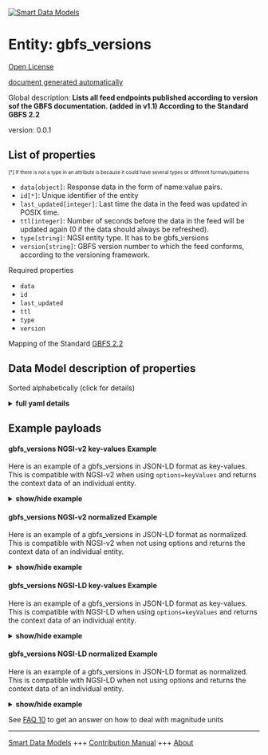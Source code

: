 <!-- 10-Header -->  
[![Smart Data Models](https://smartdatamodels.org/wp-content/uploads/2022/01/SmartDataModels_logo.png "Logo")](https://smartdatamodels.org)  
Entity: gbfs_versions  
=====================<!-- /10-Header -->  
<!-- 15-License -->  
[Open License](https://github.com/smart-data-models//dataModel.GBFS/blob/master/gbfs_versions/LICENSE.md)  
[document generated automatically](https://docs.google.com/presentation/d/e/2PACX-1vTs-Ng5dIAwkg91oTTUdt8ua7woBXhPnwavZ0FxgR8BsAI_Ek3C5q97Nd94HS8KhP-r_quD4H0fgyt3/pub?start=false&loop=false&delayms=3000#slide=id.gb715ace035_0_60)  
<!-- /15-License -->  
<!-- 20-Description -->  
Global description: **Lists all feed endpoints published according to version sof the GBFS documentation. (added in v1.1) According to the Standard GBFS 2.2**  
version: 0.0.1  
<!-- /20-Description -->  
<!-- 30-PropertiesList -->  

## List of properties  

<sup><sub>[*] If there is not a type in an attribute is because it could have several types or different formats/patterns</sub></sup>  
- `data[object]`: Response data in the form of name:value pairs.  - `id[*]`: Unique identifier of the entity  - `last_updated[integer]`: Last time the data in the feed was updated in POSIX time.  - `ttl[integer]`: Number of seconds before the data in the feed will be updated again (0 if the data should always be refreshed).  - `type[string]`: NGSI entity type. It has to be gbfs_versions  - `version[string]`: GBFS version number to which the feed conforms, according to the versioning framework.  <!-- /30-PropertiesList -->  
<!-- 35-RequiredProperties -->  
Required properties  
- `data`  - `id`  - `last_updated`  - `ttl`  - `type`  - `version`  <!-- /35-RequiredProperties -->  
<!-- 40-RequiredProperties -->  
Mapping of the Standard [GBFS 2.2](https://github.com/NABSA/gbfs/blob/v2.2/gbfs.md)  
<!-- /40-RequiredProperties -->  
<!-- 50-DataModelHeader -->  
## Data Model description of properties  
Sorted alphabetically (click for details)  
<!-- /50-DataModelHeader -->  
<!-- 60-ModelYaml -->  
<details><summary><strong>full yaml details</strong></summary>    
```yaml  
gbfs_versions:    
  description: 'Lists all feed endpoints published according to version sof the GBFS documentation. (added in v1.1) According to the Standard GBFS 2.2'    
  properties:    
    data:    
      additionalProperties: false    
      description: 'Response data in the form of name:value pairs.'    
      properties:    
        versions:    
          description: 'Contains one object, as defined below, for each of the available versions of a feed. The array must be sorted by increasing MAJOR and MINOR version number.'    
          items:    
            properties:    
              url:    
                description: 'URL of the corresponding gbfs.json endpoint'    
                format: uri    
                type: string    
              version:    
                description: 'The semantic version of the feed in the form X.Y'    
                enum:    
                  - 1.1-RC    
                  - 1.1    
                  - 2.0-RC    
                  - 2.0    
                  - 2.1-RC    
                  - 2.1-RC2    
                  - 2.1    
                  - 2.2    
                  - 3.0-RC    
                  - 3.0    
                type: string    
            required:    
              - version    
              - url    
            type: object    
          type: array    
      required:    
        - versions    
      type: object    
      x-ngsi:    
        type: Property    
    id:    
      anyOf:    
        - description: 'Property. Identifier format of any NGSI entity'    
          maxLength: 256    
          minLength: 1    
          pattern: ^[\w\-\.\{\}\$\+\*\[\]`|~^@!,:\\]+$    
          type: string    
        - description: 'Property. Identifier format of any NGSI entity'    
          format: uri    
          type: string    
      description: 'Unique identifier of the entity'    
      x-ngsi:    
        type: Property    
    last_updated:    
      description: 'Last time the data in the feed was updated in POSIX time.'    
      minimum: 1450155600    
      type: integer    
      x-ngsi:    
        type: Property    
    ttl:    
      description: 'Number of seconds before the data in the feed will be updated again (0 if the data should always be refreshed).'    
      minimum: 0    
      type: integer    
      x-ngsi:    
        type: Property    
    type:    
      description: 'NGSI entity type. It has to be gbfs_versions'    
      enum:    
        - gbfs_versions    
      type: string    
      x-ngsi:    
        type: Property    
    version:    
      description: 'GBFS version number to which the feed conforms, according to the versioning framework.'    
      enum:    
        - 1.1-RC    
        - 1.1    
        - 2.0-RC    
        - 2.0    
        - 2.1-RC    
        - 2.1    
        - 2.2    
        - 3.0-RC    
        - 3.0    
      type: string    
      x-ngsi:    
        type: Property    
  required:    
    - data    
    - id    
    - last_updated    
    - ttl    
    - type    
    - version    
  type: object    
  x-derived-from: https://github.com/NABSA/gbfs/blob/v2.2/gbfs.md    
  x-disclaimer: 'Redistribution and use in source and binary forms, with or without modification, are permitted  provided that the license conditions are met. Copyleft (c) 2021 Contributors to Smart Data Models Program'    
  x-license-url: https://github.com/smart-data-models/dataModel.GBFS/blob/master/gbfs_versions/LICENSE.md    
  x-model-schema: https://smart-data-models.github.io/dataModel.GBFS/gbfs_versions/schema.json    
  x-model-tags: GBFS    
  x-version: 0.0.1    
```  
</details>    
<!-- /60-ModelYaml -->  
<!-- 70-MiddleNotes -->  
<!-- /70-MiddleNotes -->  
<!-- 80-Examples -->  
## Example payloads    
#### gbfs_versions NGSI-v2 key-values Example    
Here is an example of a gbfs_versions in JSON-LD format as key-values. This is compatible with NGSI-v2 when  using `options=keyValues` and returns the context data of an individual entity.  
<details><summary><strong>show/hide example</strong></summary>    
```json  
{  
  "id": "urn:ngsi-ld:gbfs_versions:id:BZXQ:05985472",  
  "type": "gbfs_versions",  
  "last_updated": 1450156427,  
  "ttl": 576,  
  "version": "2.0",  
  "data": {  
    "versions": [  
      {  
        "version": "3.0-RC",  
        "url": "urn:ngsi-ld:gbfs_versions:url:OOKT:50451777"  
      },  
      {  
        "version": "1.1-RC",  
        "url": "urn:ngsi-ld:gbfs_versions:url:ZPWS:72960398"  
      }  
    ]  
  }  
}  
```  
</details>  
#### gbfs_versions NGSI-v2 normalized Example    
Here is an example of a gbfs_versions in JSON-LD format as normalized. This is compatible with NGSI-v2 when not using options and returns the context data of an individual entity.  
<details><summary><strong>show/hide example</strong></summary>    
```json  
{  
  "id": "urn:ngsi-ld:gbfs_versions:id:BZXQ:05985472",  
  "type": "gbfs_versions",  
  "last_updated": {  
    "type": "Number",  
    "value": 1450156427  
  },  
  "ttl": {  
    "type": "Number",  
    "value": 576  
  },  
  "version": {  
    "type": "Text",  
    "value": "2.0"  
  },  
  "data": {  
    "type": "StructuredValue",  
    "value": {  
      "versions": [  
        {  
          "version": "3.0-RC",  
          "url": "urn:ngsi-ld:gbfs_versions:url:OOKT:50451777"  
        },  
        {  
          "version": "1.1-RC",  
          "url": "urn:ngsi-ld:gbfs_versions:url:ZPWS:72960398"  
        }  
      ]  
    }  
  }  
}  
```  
</details>  
#### gbfs_versions NGSI-LD key-values Example    
Here is an example of a gbfs_versions in JSON-LD format as key-values. This is compatible with NGSI-LD when  using `options=keyValues` and returns the context data of an individual entity.  
<details><summary><strong>show/hide example</strong></summary>    
```json  
{  
    "id": "urn:ngsi-ld:gbfs_versions:id:BZXQ:05985472",  
    "type": "gbfs_versions",  
    "last_updated": 1450156427,  
    "ttl": 576,  
    "version": "2.0",  
    "data": {  
        "versions": [  
            {  
                "version": "3.0-RC",  
                "url": "urn:ngsi-ld:gbfs_versions:url:OOKT:50451777"  
            },  
            {  
                "version": "1.1-RC",  
                "url": "urn:ngsi-ld:gbfs_versions:url:ZPWS:72960398"  
            }  
        ]  
    },  
    "@context": [  
        "https://smartdatamodels.org/context.jsonld",  
        "https://raw.githubusercontent.com/smart-data-models/dataModel.GBFS/master/context.jsonld"  
    ]  
}  
```  
</details>  
#### gbfs_versions NGSI-LD normalized Example    
Here is an example of a gbfs_versions in JSON-LD format as normalized. This is compatible with NGSI-LD when not using options and returns the context data of an individual entity.  
<details><summary><strong>show/hide example</strong></summary>    
```json  
{  
    "id": "urn:ngsi-ld:gbfs_versions:id:BZXQ:05985472",  
    "type": "gbfs_versions",  
    "last_updated": {  
        "type": "Property",  
        "value": 1450156427  
    },  
    "ttl": {  
        "type": "Property",  
        "value": 576  
    },  
    "version": {  
        "type": "Property",  
        "value": "2.0"  
    },  
    "data": {  
        "type": "Property",  
        "value": {  
            "versions": [  
                {  
                    "version": "3.0-RC",  
                    "url": "urn:ngsi-ld:gbfs_versions:url:OOKT:50451777"  
                },  
                {  
                    "version": "1.1-RC",  
                    "url": "urn:ngsi-ld:gbfs_versions:url:ZPWS:72960398"  
                }  
            ]  
        }  
    },  
    "@context": [  
        "https://smartdatamodels.org/context.jsonld",  
        "https://raw.githubusercontent.com/smart-data-models/dataModel.GBFS/master/context.jsonld"  
    ]  
}  
```  
</details><!-- /80-Examples -->  
<!-- 90-FooterNotes -->  
<!-- /90-FooterNotes -->  
<!-- 95-Units -->  
See [FAQ 10](https://smartdatamodels.org/index.php/faqs/) to get an answer on how to deal with magnitude units  
<!-- /95-Units -->  
<!-- 97-LastFooter -->  
---  
[Smart Data Models](https://smartdatamodels.org) +++ [Contribution Manual](https://bit.ly/contribution_manual) +++ [About](https://bit.ly/Introduction_SDM)<!-- /97-LastFooter -->  
